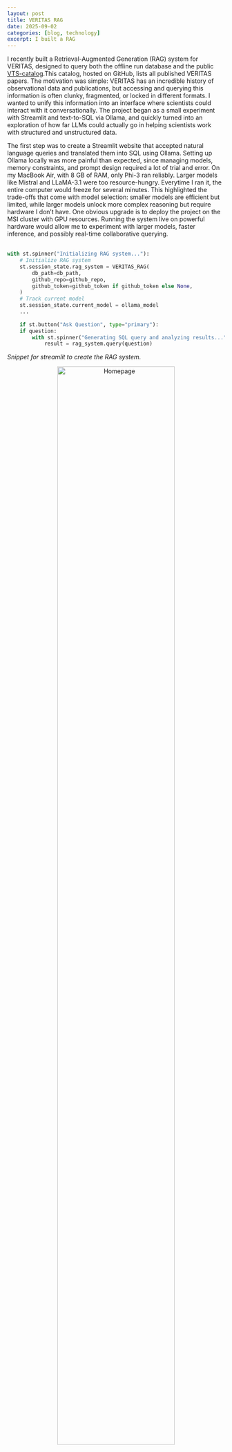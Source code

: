 ```yaml
---
layout: post
title: VERITAS RAG
date: 2025-09-02
categories: [blog, technology]
excerpt: I built a RAG
---
```


I recently built a Retrieval-Augmented Generation (RAG) system for VERITAS, designed to query both the offline run database and the public [VTS-catalog](https://github.com/VERITAS-Observatory/VERITAS-VTSCat).This catalog, hosted on GitHub, lists all published VERITAS papers. The motivation was simple: VERITAS has an incredible history of observational data and publications, but accessing and querying this information is often clunky, fragmented, or locked in different formats. I wanted to unify this information into an interface where scientists could interact with it conversationally. The project began as a small experiment with Streamlit and text-to-SQL via Ollama, and quickly turned into an exploration of how far LLMs could actually go in helping scientists work with structured and unstructured data.  

The first step was to create a Streamlit website that accepted natural language queries and translated them into SQL using Ollama. Setting up Ollama locally was more painful than expected, since managing models, memory constraints, and prompt design required a lot of trial and error. On my MacBook Air, with 8 GB of RAM, only Phi-3 ran reliably. Larger models like Mistral and LLaMA-3.1 were too resource-hungry. Everytime I ran it, the entire computer would freeze for several minutes. This highlighted the trade-offs that come with model selection: smaller models are efficient but limited, while larger models unlock more complex reasoning but require hardware I don’t have. One obvious upgrade is to deploy the project on the MSI cluster with GPU resources. Running the system live on powerful hardware would allow me to experiment with larger models, faster inference, and possibly real-time collaborative querying.  
<br>
```python
with st.spinner("Initializing RAG system..."):
    # Initialize RAG system
    st.session_state.rag_system = VERITAS_RAG(
        db_path=db_path,
        github_repo=github_repo,
        github_token=github_token if github_token else None,
    )
    # Track current model
    st.session_state.current_model = ollama_model
    ...
    
    if st.button("Ask Question", type="primary"):
    if question:
        with st.spinner("Generating SQL query and analyzing results..."):
            result = rag_system.query(question)
```
<i>Snippet for streamlit to create the RAG system. </i>
<br>
<figure style="text-align: center;">
    <img src="/assets/images/explorer_homepage.png"
         alt="Homepage" width="80%">
    <figcaption style="text-align: center;"><i>Screenshot of the Streamlit interface showing a query box + example SQL translation.</i></figcaption>
</figure>
<br>
<figure style="text-align: center;">
    <img src="/assets/images/explorer_dataframe.png"
         alt="DataFrame" width="100%">
    <figcaption style="text-align: center;"><i>Screenshot of the Streamlit interface showing the dataframe of papers.</i></figcaption>
</figure>
<br>
<figure style="text-align: center;">
    <img src="/assets/images/explorer_singlepaper.png"
         alt="Paper Details"  width="100%" >
    <figcaption style="text-align: center;"><i>Screenshot of the Streamlit interface showing a single paper.</i></figcaption>
</figure>

Since I didn’t want to risk breaking the real VERITAS run database during development, I created a local test DB and used it as a sandbox environment. Once the basic querying worked, I expanded into parsing the GitHub VTS-catalog. At first, I wrote a parser for the README.md, extracting sources manually into a dictionary. Later I discovered the `SOURCES/` directory in the repo, which contained much richer metadata per object as YAML files. This opened the door to building a second Streamlit site: a catalog explorer that allowed browsing papers, figures, sources, bibcodes, and summary statistics.
<br>
```python
def _extract_source_yaml_data(self, yaml_data):
    """Extract required fields from YAML data according to VERITAS catalog format."""
    extracted_data = {
        # Required fields from the specification
        'source_id': yaml_data.get('source_id'),
        'common_name': yaml_data.get('common_name'),
        'veritas_name': yaml_data.get('veritas_name'),
        'other_names': yaml_data.get('other_names', []),
        'where': yaml_data.get('where'),  # galactic (gal) or extragalactic (egal)
        'reference_id': yaml_data.get('reference_id', []),
    }

    # Extract position information
    if 'pos' in yaml_data:
        pos_section = yaml_data['pos']
        extracted_data.update({
            'simbad_id': pos_section.get('simbad_id'),
            'ra': pos_section.get('ra'),
            'dec': pos_section.get('dec')
        })

    # Handle special source_id categories
    source_id = extracted_data.get('source_id')
    if source_id:
        if source_id > 300000:
            extracted_data['observation_type'] = 'cosmic_ray'
        elif source_id > 100000:
            extracted_data['observation_type'] = 'non_detection'
        else:
            extracted_data['observation_type'] = 'detection'

    return extracted_data
```
<i> Snippet for collecting ADS data </i>
<br>

<style type="text/css">
.tg  {border-collapse:collapse;border-spacing:0;}
.tg td{border-color:black;border-style:solid;border-width:1px;font-family:Arial, sans-serif;font-size:14px;
  overflow:hidden;padding:10px 5px;word-break:normal;}
.tg th{border-color:black;border-style:solid;border-width:1px;font-family:Arial, sans-serif;font-size:14px;
  font-weight:normal;overflow:hidden;padding:10px 5px;word-break:normal;}
.tg .tg-fymr{border-color:inherit;font-weight:bold;text-align:left;vertical-align:top}
.tg .tg-6ic8{border-color:inherit;font-weight:bold;text-align:right;vertical-align:top}
.tg .tg-0pky{border-color:inherit;text-align:left;vertical-align:top}
.tg .tg-dvpl{border-color:inherit;text-align:right;vertical-align:top}
</style>
<table class="tg"><thead>
  <tr>
    <th class="tg-fymr">Data Organization</th>
    <th class="tg-6ic8">Description</th>
  </tr></thead>
<tbody>
  <tr>
    <td class="tg-0pky">File Structure</td>
    <td class="tg-dvpl">Data files are organized by year and publication.</td>
  </tr>
  <tr>
    <td class="tg-0pky">Reference Identifiers</td>
    <td class="tg-dvpl">ADS bibcodes are used to reference publications.</td>
  </tr>
  <tr>
    <td class="tg-0pky">Object Identifiers</td>
    <td class="tg-dvpl">A running integer, labeled "source id," identifies objects. This scheme is based on the one used by gamma-cat.</td>
  </tr>
  <tr>
    <td class="tg-0pky">Description Files</td>
    <td class="tg-dvpl">Found in the sources subdirectory, these files include the most relevant names for an object: common name, VERITAS object identifier, and primary SIMBAD identifier.</td>
  </tr>
  <tr>
    <td class="tg-0pky">Object Coordinates</td>
    <td class="tg-dvpl">The description files also contain the object's coordinates.</td>
  </tr>
</tbody></table>
<i>Diagram of how the catalog data is structured</i>

One of the turning points was realizing I could link catalog bibcodes with NASA ADS. By creating an account and grabbing an API key, I could automatically fetch abstracts for every publication in the catalog. This meant the catalog explorer wasn’t just a static record anymore, and it became enriched with abstracts and metadata directly from ADS.
<br>
```python
    try:
        papers = ads.SearchQuery(
            q=f'bibcode:"{bibcode}"',
            fl=['bibcode', 'title', 'abstract', 'author', 'year', 'pub', 'doi'],
            rows=1
        )
```
<br>
<figure style="text-align: center;">
    <img src="/assets/images/diagram_vectorstore.png"
         alt="VectorStore" width="100%">
    <figcaption style="text-align: center;"><i>Flowchart showing how GitHub catalog + ADS abstracts feed into the RAG pipeline</i></figcaption>
</figure>
<br>
With abstracts in hand, I used LangChain to chunk the text into documents and build an embedding vectorstore. This part was relatively smooth: LangChain makes it straightforward to wrap text into Document objects, create embeddings, and query them efficiently. The final step was to merge SQL results with vectorstore retrieval into a unified prompt for the LLM. This was trickier than expected. Too much context and the model would stall or lose coherence; too little, and it would hallucinate. The balance lies in prompt engineering, which is really at the heart of making RAG systems usable.
<br>

```python
try:
    print(f"Querying: {question}")

    result = self.qa_chain.invoke({"query": question})

    # Extract source information
    sources = []
    for doc in result.get("source_documents", []):
        # Convert comma-separated sources back to list for display
        sources_str = doc.metadata.get("sources", "")
        sources_list = (
            [s.strip() for s in sources_str.split(",") if s.strip()]
            if sources_str
            else []
        )
```
<br>
<figure style="text-align: center;">
    <img src="/assets/images/diagram_rag.png"
         alt="RAG" width="100%">
    <figcaption style="text-align: center;"><i>Architecture diagram of SQL DB + Catalog + ADS feeding into Vectorstore → LLM → Streamlit UI</i></figcaption>
</figure>
<br>
This is also where design issues became obvious. The system could answer questions like “which papers have analyzed data from source X?” or “show me the abstracts related to VERITAS detections of Y.” But users asked questions it couldn’t answer, such as “which runs were used in a specific paper?” That information is not tracked in any single database and is scattered across spreadsheets, wikis, or even email chains. Another question was “show me all runs within 2° of the Galactic Center.” This is perfectly computable, but it requires spherical geometry functions in SQL, something that is cumbersome to implement or requires specialized libraries, and not something an LLM reliably generates with text-to-SQL. These limitations show why RAG design isn’t just technical but also about expectation management. The interface, the wording of prompts, the page layout, and the guidance text must orient users to what the system can do, while making its boundaries clear. Otherwise, you risk frustration and misplaced trust.

<figure style="text-align: center;">
    <img src="/assets/images/VERITAS%20Database%20Query%20Assistant_query.png"
        alt="Query" width="100%">
    <figcaption style="text-align: center;"><i> Main page for RAG query. </i></figcaption>
</figure>
<br>
<figure style="text-align: center;">
    <img src="/assets/images/VERITAS%20Database%20Query%20Assistant_query_AI.png"
        alt="Query" width="100%">
    <figcaption style="text-align: center;"><i> Resulting AI answer. </i></figcaption>
</figure>
<br>
<figure style="text-align: center;">
    <img src="/assets/images/VERITAS%20Database%20Query%20Assistant_RAG.png"
        alt="Query" width="100%">
    <figcaption style="text-align: center;"><i> Results of the RAG component showing a few similar abstracts. </i></figcaption>
</figure>
<br>

Why did I build this in the first place? I really wanted to explore AI products beyond just chatbots. I learned about the various business use cases, starting with prompt engineering, then RAGs, then SQL-RAGs, and finally agents. With the various data sets I had available, I started to think through ways that users could merge them into complex queries and how natural language would be the best way. I also thought about privacy concerns, making sure that I could run things locally without exposing the VERITAS database to ChatGPT. From these constraints, what emerged was that I could play with a local LLM, build my first RAG, create a useful tool for the collaboration, and learn a few new libraries along the way. Many of these outputs were goals of mine in my current educational trajectory.

The idea to merge VTS-Cat and the observation database into a RAG came right away. Those were two datasets that were very naturally related, and many questions by my colleagues start there. I didn't really need to brainstorm further since it immediately felt like a very rich product. I could easily imagine the service it would provide to VERITAS workflows. 

The technical stack also shaped the project. To begin with, I wanted to work locally to ensure there was no exposure of our private data to online services - that would be highly inappropriate for our work. This meant I needed ollama on my M2 macbook, which also narrowed which models I could use. Once I started playing with the LLM, I learned that I was limited to models with 3B or fewer parameters, which effectively reduced it to phi3 and limited the kinds of text-to-SQL output it would generate. I couldn't use a dedicated SQL LLM since that was 7B, too big for my system.

The size of this model also impacted the size of the engineered prompt. As I built the SQL generator, I kept adding rules to help it create better queries (to avoid typos, mis-attributing fields to tables, etc.), eventually reaching 17 rules. It became clear this was too far, and I need to pare down to a handful of core rules. I also needed to implement a second query that would fix the first SQL query in case that result yielded nonsense.

For the embedding model, I used the vanilla langchain with 'all-MiniLM-L6-v2', phi3 LLM, and default chunksize of 1000 with overlap of 200. No issues with these since I had just a small catalog of paper abstracts. One routine that I thought through but discarded: maybe I could generate strings based on the metadata (like paper year, title, sources involved, etc.) I discarded this idea since I felt these constructed strings could clutter the embedding vectorstore with similar strings that only differed by the numbers inside them, forcing the LLM to understand the numbers (unlikely) or creating vectors that would be extremely similar in the latent space.

Looking forward, there are many possible directions. Ultimately, I'd like to deploy on a system with a higher end GPU and enough memory. The MSI cluster is accessible for me but not possible for exposing to the outside (for other collaborators). This is probably ok in the short run since I don't envision anyone at VERITAS intending to support it further, and I would mostly share with MSI users or myself (for fun!). There are a couple of minimum steps remaining: 1) rework the DB connection to use the real DBs and their tables, making sure to keep alive one connection to avoid getting automatically blacklisted. 2) Hide the DB credentials. 3) Further rework the engineered prompts, especially the format and length of the final answer. 4) Update the visualization to include the VERITAS logo and color scheme. 5) Update the example queries and word choice within the UI/UX to temper the expectations and guide the user.

Finally, there’s the broader perspective. This is a classic text-to-SQL + RAG, where the LLM helps query the DB, and a separate collection of text further augments the prompt (via abstracts from the catalog). It creates a system where users can ask about what we observed and when, and if we had more tools, it could do fairly complicated querying of that database. This tool helps users plan their observation proposals, think about what VERITAS has observed and published, and systematically explore the VERITAS data legacy. It is a rudimentary tool, a first step toward an interface that effectively personalizes the observatory. A vision emerges: this is a conversation with an observatory elder and insider - a robot version of [Trevor Weekes](https://en.wikipedia.org/wiki/Trevor_C._Weekes), with live access to current observations. Other observatories have their elders (like Frances Halzen for IceCube or Kip Thorne for LIGO), and we can build these specialized personifications of them for operators to work with.

Building this RAG system for VERITAS was as much a lesson in system design as it was in LLMs and embeddings. The technical path—from setting up Ollama locally, building Streamlit interfaces, parsing the VTS-catalog, linking with NASA ADS, and embedding documents with LangChain—was straightforward in parts and painfully finicky in others. But the real challenge lies in managing user expectations and defining clear boundaries on what a scientific RAG can and cannot do. The result is a living system that brings together structured and unstructured data, offering a new way to interact with VERITAS research. It is not perfect, but it shows the direction these tools can take us if we carefully design them for both technical performance and human usability.

